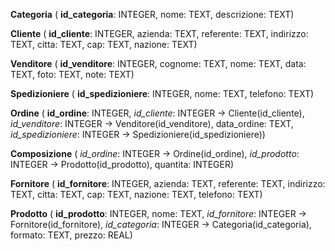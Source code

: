 **Categoria** (  **id_categoria**: INTEGER, nome: TEXT, descrizione: TEXT)

**Cliente** (  **id_cliente**: INTEGER, azienda: TEXT, referente: TEXT, indirizzo: TEXT, citta: TEXT, cap: TEXT, nazione: TEXT)

**Venditore** (  **id_venditore**: INTEGER, cognome: TEXT, nome: TEXT, data: TEXT, foto: TEXT, note: TEXT)

**Spedizioniere** (  **id_spedizioniere**: INTEGER, nome: TEXT, telefono: TEXT)

**Ordine** (  **id_ordine**: INTEGER, _id_cliente_: INTEGER -> Cliente(id_cliente), _id_venditore_: INTEGER -> Venditore(id_venditore), data_ordine: TEXT, _id_spedizioniere_: INTEGER -> Spedizioniere(id_spedizioniere))

**Composizione** (  _id_ordine_: INTEGER -> Ordine(id_ordine), _id_prodotto_: INTEGER -> Prodotto(id_prodotto), quantita: INTEGER)

**Fornitore** (  **id_fornitore**: INTEGER, azienda: TEXT, referente: TEXT, indirizzo: TEXT, citta: TEXT, cap: TEXT, nazione: TEXT, telefono: TEXT)

**Prodotto** (  **id_prodotto**: INTEGER, nome: TEXT, _id_fornitore_: INTEGER -> Fornitore(id_fornitore), _id_categoria_: INTEGER -> Categoria(id_categoria), formato: TEXT, prezzo: REAL)

